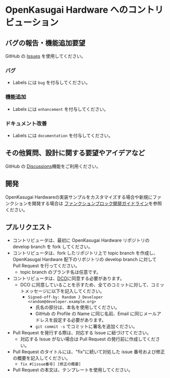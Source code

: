 # OpenKasugai Hardware へのコントリビューション

## バグの報告・機能追加要望

GitHub の [Issues](https://github.com/openkasugai/hardware-design/issues) を使用してください。

### バグ

- Labels には `bug` を付与してください。

### 機能追加

- Labels には `enhancement` を付与してください。

### ドキュメント改善

- Labels には `documentation` を付与してください。

## その他質問、設計に関する要望やアイデアなど

GitHub の [Discussions](https://github.com/openkasugai/hardware-design/discussions)機能をご利用ください。

## 開発

OpenKasugai Hardwareの実装サンプルをカスタマイズする場合や新規にファンクションを開発する場合は
[ファンクションブロック開発ガイドライン](./docsrc/source/index_ja.rst#function-block-development-guidelines)を参照ください。 

## プルリクエスト

- コントリビュータは、最初に OpenKasugai Hardware リポジトリの develop branch を fork してください。
- コントリビュータは、fork したリポジトリ上で topic branch を作成し、OpenKasugai Hardware 配下のリポジトリの develop branch に対して Pull Request を行ってください。
  - topic branch のブランチ名は任意です。
- コントリビュータは、[DCO](https://developercertificate.org/)に同意する必要があります。
  - DCO に同意していることを示すため、全てのコミットに対して、コミットメッセージに以下を記入してください。
    - `Signed-off-by: Random J Developer <random@developer.example.org>`
      - 氏名の部分は、本名を使用してください。
      - GitHub の Profile の Name に同じ名前、Email に同じメールアドレスを設定する必要があります。
      - `git commit -s` でコミットに署名を追加ください。
- Pull Request を発行する際は、対応する Issue に紐づけてください。
  - 対応する Issue がない場合は Pull Request の発行前に作成してください。
- Pull Request のタイトルには、"fix"に続いて対処した issue 番号および修正の概要を記入してください。
  - `fix #[issue番号] [修正の概要]`
- Pull Request の本文は、テンプレートを使用してください。

